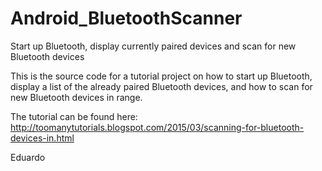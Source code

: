 # Android_BluetoothScanner
Start up Bluetooth, display currently paired devices and scan for new Bluetooth devices

This is the source code for a tutorial project on how to start up Bluetooth, display a list of the already paired
Bluetooth devices, and how to scan for new Bluetooth devices in range.

The tutorial can be found here:
http://toomanytutorials.blogspot.com/2015/03/scanning-for-bluetooth-devices-in.html

Eduardo
